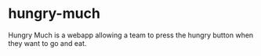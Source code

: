 hungry-much
===========

Hungry Much is a webapp allowing a team to press the hungry button when they want to go and eat.